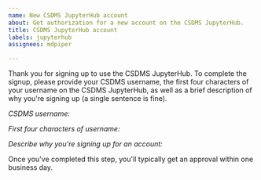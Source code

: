 ```yaml
---
name: New CSDMS JupyterHub account
about: Get authorization for a new account on the CSDMS JupyterHub.
title: CSDMS JupyterHub account
labels: jupyterhub
assignees: mdpiper

---
```


Thank you for signing up to use the CSDMS JupyterHub. To complete the signup, please provide your CSDMS username, the first four characters of your username on the CSDMS JupyterHub, as well as a brief description of why you're signing up (a single sentence is fine).

*CSDMS username:*


*First four characters of username:*


*Describe why you're signing up for an account:*


Once you've completed this step, you'll typically get an approval within one business day.

